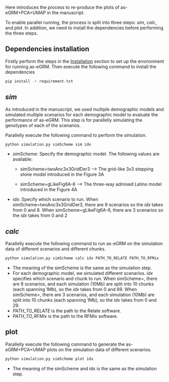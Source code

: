 Here introduces the process to re-produce the plots of as-eGRM+PCA+UMAP in the manuscript.

To enable parallel running, the process is split into three steps: *sim*, *calc*, and *plot*. In addition, we need to install the dependencies before performing the three steps.

## Dependencies installation
Firstly perform the steps in the [Installation](https://github.com/jitang-github/asegrm?tab=readme-ov-file#installation) section to set up the environment for running as-eGRM. Then execute the following command to install the dependencies
```bash
pip install -r requirement.txt
```

## *sim*
As introduced in the manuscript, we used multiple demographic models and simulated multiple scenarios for each demographic model to evaluate the performance of as-eGRM. This step is for parallelly simulating the genotypes of each of the scenarios. 

Parallelly execute the following command to perform the simulation.
```bash
python simulation.py simScheme sim idx
```
- *simScheme*: Specify the demographic model. The following values are available:
  
  + simScheme=twoAnc3x3GridDer3 --> The grid-like 3x3 stepping stone model introduced in the Figure 3A

  + simScheme=gLikeFig6A-6 --> The three-way admixed Latino model introduced in the Figure 4A

- *idx*: Specify which scenario to run. When simScheme=twoAnc3x3GridDer3, there are 9 scenarios so the *idx* takes from 0 and 8. When simScheme=gLikeFig6A-6, there are 3 scenarios so the *idx* takes from 0 and 2


## *calc*
Parallelly execute the following command to run as-eGRM on the simulation data of different scenarios and different chunks.
```bash
python simulation.py simScheme calc idx PATH_TO_RELATE PATH_TO_RFMix
```

- The meaning of the simScheme is the same as the simulation step.
- For each demographic model, we simulated different scenarios. *idx* specifies which scenario and chunk to run. 
When simScheme=, there are 9 scenarios, and each simulation (10Mb) are split into 10 chunks (each spanning 1Mb), so the *idx* takes from 0 and 89.
When simScheme=, there are 3 scenarios, and each simulation (10Mb) are split into 10 chunks (each spanning 1Mb), so the *idx* takes from 0 and 29.
- *PATH_TO_RELATE* is the path to the Relate software.
- *PATH_TO_RFMix* is the path to the RFMix software.

## plot
Parallelly execute the following command to generate the as-eGRM+PCA+UMAP plots on the simulation data of different scenarios.
```bash
python simulation.py simScheme plot idx
```

- The meaning of the simScheme and idx is the same as the simulation step.
